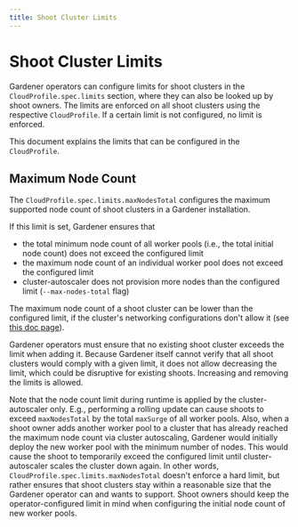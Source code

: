 ```yaml
---
title: Shoot Cluster Limits
---
```


# Shoot Cluster Limits

Gardener operators can configure limits for shoot clusters in the `CloudProfile.spec.limits` section, where they can also be looked up by shoot owners.
The limits are enforced on all shoot clusters using the respective `CloudProfile`.
If a certain limit is not configured, no limit is enforced.

This document explains the limits that can be configured in the `CloudProfile`.

## Maximum Node Count

The `CloudProfile.spec.limits.maxNodesTotal` configures the maximum supported node count of shoot clusters in a Gardener installation.

If this limit is set, Gardener ensures that

- the total minimum node count of all worker pools (i.e., the total initial node count) does not exceed the configured limit
- the maximum node count of an individual worker pool does not exceed the configured limit
- cluster-autoscaler does not provision more nodes than the configured limit (`--max-nodes-total` flag)

The maximum node count of a shoot cluster can be lower than the configured limit, if the cluster's networking configurations don't allow it (see [this doc page](../networking/shoot_networking.md)).

Gardener operators must ensure that no existing shoot cluster exceeds the limit when adding it.
Because Gardener itself cannot verify that all shoot clusters would comply with a given limit, it does not allow decreasing the limit, which could be disruptive for existing shoots.
Increasing and removing the limits is allowed.

Note that the node count limit during runtime is applied by the cluster-autoscaler only.
E.g., performing a rolling update can cause shoots to exceed `maxNodesTotal` by the total `maxSurge` of all worker pools.
Also, when a shoot owner adds another worker pool to a cluster that has already reached the maximum node count via cluster autoscaling, Gardener would initially deploy the new worker pool with the minimum number of nodes.
This would cause the shoot to temporarily exceed the configured limit until cluster-autoscaler scales the cluster down again.
In other words, `CloudProfile.spec.limits.maxNodesTotal` doesn't enforce a hard limit, but rather ensures that shoot clusters stay within a reasonable size that the Gardener operator can and wants to support.
Shoot owners should keep the operator-configured limit in mind when configuring the initial node count of new worker pools.
